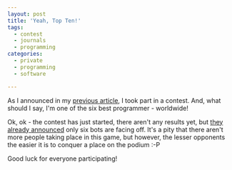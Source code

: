 ```yaml
---
layout: post
title: 'Yeah, Top Ten!'
tags:
  - contest
  - journals
  - programming
categories:
  - private
  - programming
  - software

---
```


As I announced in my <a href="/2010/12/created-an-ai-for-a-contest/">previous article</a>, I took part in a contest. And, what should I say, I'm one of the six best programmer - worldwide!


Ok, ok - the contest has just started, there aren't any results yet, but <a href="http://www.freiesmagazin.de/20101220-dritter-programmierwettbewerb-beendet">they already announced</a> only six bots are facing off.
It's a pity that there aren't more people taking place in this game, but however, the lesser opponents the easier it is to conquer a place on the podium :-P

Good luck for everyone participating!
